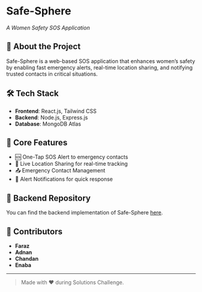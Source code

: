 # Safe-Sphere  
*A Women Safety SOS Application*

## 🚀 About the Project  
Safe-Sphere is a web-based SOS application that enhances women’s safety by enabling fast emergency alerts, real-time location sharing, and notifying trusted contacts in critical situations.

## 🛠️ Tech Stack  
- **Frontend**: React.js, Tailwind CSS  
- **Backend**: Node.js, Express.js  
- **Database**: MongoDB Atlas

## 📌 Core Features  
- 🆘 One-Tap SOS Alert to emergency contacts  
- 📍 Live Location Sharing for real-time tracking  
- 📤 Emergency Contact Management  
- 🔔 Alert Notifications for quick response

## 🔗 Backend Repository  
You can find the backend implementation of Safe-Sphere [here](https://github.com/code-with-faraz/backend).

## 👥 Contributors  
- **Faraz**
- **Adnan**
- **Chandan**
- **Enaba**

---

> Made with ❤️ during Solutions Challenge.
